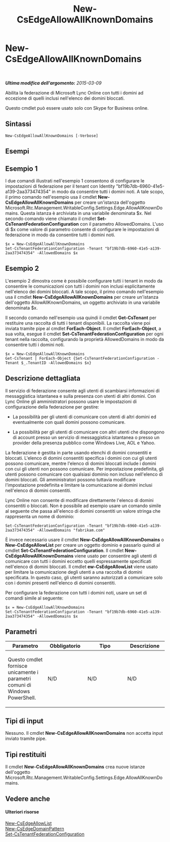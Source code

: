 ﻿---
title: New-CsEdgeAllowAllKnownDomains
TOCTitle: New-CsEdgeAllowAllKnownDomains
ms:assetid: f9416909-c328-41b3-9215-7ebd091b0ca0
ms:mtpsurl: https://technet.microsoft.com/it-it/library/JJ994088(v=OCS.15)
ms:contentKeyID: 52062487
ms.date: 08/24/2015
mtps_version: v=OCS.15
ms.translationtype: HT
---

# New-CsEdgeAllowAllKnownDomains

 

_**Ultima modifica dell'argomento:** 2015-03-09_

Abilita la federazione di Microsoft Lync Online con tutti i domini ad eccezione di quelli inclusi nell'elenco dei domini bloccati.

Questo cmdlet può essere usato solo con Skype for Business online.

## Sintassi

    New-CsEdgeAllowAllKnownDomains [-Verbose]

## Esempi

## Esempio 1

I due comandi illustrati nell'esempio 1 consentono di configurare le impostazioni di federazione per il tenant con Identity "bf19b7db-6960-41e5-a139-2aa373474354" in modo da consentire tutti i domini noti. A tale scopo, il primo comando nell'esempio usa il cmdlet **New-CsEdgeAllowAllKnownDomains** per creare un'istanza dell'oggetto Microsoft.Rtc.Management.WritableConfig.Settings.Edge.AllowAllKnownDomains. Questa istanza è archiviata in una variabile denominata $x. Nel secondo comando viene chiamato il cmdlet **Set-CsTenantFederationConfiguration** con il parametro AllowedDomains. L'uso di $x come valore di parametro consente di configurare le impostazioni di federazione in modo da consentire tutti i domini noti.

    $x = New-CsEdgeAllowAllKnownDomains
    Set-CsTenantFederationConfiguration -Tenant "bf19b7db-6960-41e5-a139-2aa373474354" -AllowedDomains $x

## Esempio 2

L'esempio 2 dimostra come è possibile configurare tutti i tenant in modo da consentire le comunicazioni con tutti i domini non inclusi esplicitamente nell'elenco dei domini bloccati. A tale scopo, il primo comando nell'esempio usa il cmdlet **New-CsEdgeAllowAllKnownDomains** per creare un'istanza dell'oggetto AllowAllKnownDomains, un oggetto archiviato in una variabile denominata $x.

Il secondo comando nell'esempio usa quindi il cmdlet **Get-CsTenant** per restituire una raccolta di tutti i tenant disponibili. La raccolta viene poi inviata tramite pipe al cmdlet **ForEach-Object**. Il cmdlet **ForEach-Object**, a sua volta, esegue il cmdlet **Set-CsTenantFederationConfiguration** per ogni tenant nella raccolta, configurando la proprietà AllowedDomains in modo da consentire tutti i domini noti.

    $x = New-CsEdgeAllowAllKnownDomains
    Get-CsTenant | ForEach-Object {Set-CsTenantFederationConfiguration -Tenant $_.TenantID -AllowedDomains $x}

## Descrizione dettagliata

Il servizio di federazione consente agli utenti di scambiarsi informazioni di messaggistica istantanea e sulla presenza con utenti di altri domini. Con Lync Online gli amministratori possono usare le impostazioni di configurazione della federazione per gestire:

  - La possibilità per gli utenti di comunicare con utenti di altri domini ed eventualmente con quali domini possono comunicare.

  - La possibilità per gli utenti di comunicare con altri utenti che dispongono di account presso un servizio di messaggistica istantanea o presso un provider della presenza pubblico come Windows Live, AOL e Yahoo.

La federazione è gestita in parte usando elenchi di domini consentiti e bloccati. L'elenco di domini consentiti specifica i domini con cui gli utenti possono comunicare, mentre l'elenco di domini bloccati include i domini con cui gli utenti non possono comunicare. Per impostazione predefinita, gli utenti possono comunicare con qualsiasi dominio non incluso nell'elenco di domini bloccati. Gli amministratori possono tuttavia modificare l'impostazione predefinita e limitare la comunicazione ai domini inclusi nell'elenco di domini consentiti.

Lync Online non consente di modificare direttamente l'elenco di domini consentiti o bloccati. Non è possibile ad esempio usare un comando simile al seguente che passa all'elenco di domini consentiti un valore stringa che rappresenta un nome di dominio:

    Set-CsTenantFederationConfiguration -Tenant "bf19b7db-6960-41e5-a139-2aa373474354" -AllowedDomains "fabrikam.com"

È invece necessario usare il cmdlet **New-CsEdgeAllowAllKnownDomains** o **New-CsEdgeAllowList** per creare un oggetto dominio e passarlo quindi al cmdlet **Set-CsTenantFederationConfiguration**. Il cmdlet **New-CsEdgeAllowAllKnownDomains** viene usato per consentire agli utenti di comunicare con tutti i domini eccetto quelli espressamente specificati nell'elenco di domini bloccati. Il cmdlet **ew-CsEdgeAllowList** viene usato per limitare la comunicazione degli utenti a una raccolta di domini specificata. In questo caso, gli utenti saranno autorizzati a comunicare solo con i domini presenti nell'elenco di domini consentiti.

Per configurare la federazione con tutti i domini noti, usare un set di comandi simile al seguente:

    $x = New-CsEdgeAllowAllKnownDomains
    Set-CsTenantFederationConfiguration -Tenant "bf19b7db-6960-41e5-a139-2aa373474354" -AllowedDomains $x

## Parametri


<table>
<colgroup>
<col style="width: 25%" />
<col style="width: 25%" />
<col style="width: 25%" />
<col style="width: 25%" />
</colgroup>
<thead>
<tr class="header">
<th>Parametro</th>
<th>Obbligatorio</th>
<th>Tipo</th>
<th>Descrizione</th>
</tr>
</thead>
<tbody>
<tr class="odd">
<td><p>Questo cmdlet fornisce unicamente i parametri comuni di Windows PowerShell.</p></td>
<td><p>N/D</p></td>
<td><p>N/D</p></td>
<td><p>N/D</p></td>
</tr>
</tbody>
</table>


## Tipi di input

Nessuno. Il cmdlet **New-CsEdgeAllowAllKnownDomains** non accetta input inviato tramite pipe.

## Tipi restituiti

Il cmdlet **New-CsEdgeAllowAllKnownDomains** crea nuove istanze dell'oggetto Microsoft.Rtc.Management.WritableConfig.Settings.Edge.AllowAllKnownDomains.

## Vedere anche

#### Ulteriori risorse

[New-CsEdgeAllowList](new-csedgeallowlist.md)  
[New-CsEdgeDomainPattern](new-csedgedomainpattern.md)  
[Set-CsTenantFederationConfiguration](set-cstenantfederationconfiguration.md)


